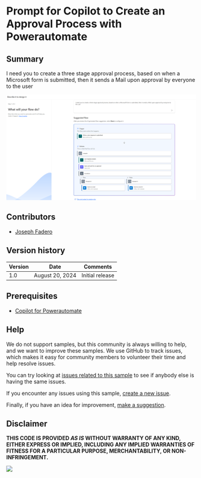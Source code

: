 # Prompt for Copilot to Create an Approval Process with Powerautomate

<!--
This is how you want the sample to appear in the samples browser.
When naming your sample, try to give it a friendly name that describes what it does. Explain in which copilot experience (Microsoft 365, GitHub Copilot, Copilot for Word, etc.) to use the prompt.

GOOD 👍:
  Prompt for Copilot for Microsoft 365 showing how to catch up with recent team activities.
BAD 👎:
  prompt-summary
-->

## Summary

I need you to create a three stage approval process, based on when a Microsoft form is submitted, then it sends a Mail upon approval by everyone to the user

![Copilot to create approval flows in powerautomate](samples/Create-a-multi-level-approval-in-powerautomate/assets/Copilot-Multi-Approval-Powerautomate.png)


<!--
Please provide a high-quality screenshot of the prompt in action. Include a screenshot of the prompt and its outcome.

Upload the image in a subfolder named `assets`. Use a resolution of 1920x1080.

You can add multiple screenshots to help users understand your samples without having to download  and install it.
-->

## Contributors
<!--
We use this section to recognize and promote your contributions. Please provide one author per line -- even if you worked together on it.

We'll only use the info you provided here. Make sure to include your full name, not just your GitHub username.

Provide a link to your GitHub profile to help others find more cool things you have done. The only link we'll accept is a link to your GitHub profile.

If you want to provide links to your social media, blog, and employer name, make sure to update your GitHub profile.
-->

* [Joseph Fadero](https://github.com/Steinsgame)

## Version history

Version|Date|Comments
-------|----|--------
1.0|August 20, 2024|Initial release

## Prerequisites

* [Copilot for Powerautomate](https://developer.microsoft.com/microsoft-365/dev-program)

## Help

<!--
You can just search and replace this page with the following values:

Search for:
YOUR-SAMPLE-NAME

Replace with your sample folder name. E.g.: my-prompt

Search for:
@YOURGITHUBUSERNAME

Replace with your GitHub username, prefixed with an "@". If you have more than one author, use %20 to separate them, making sure to prefix everyone's username individually with an "@".

Example:
@rabwill

Or:
@rabwill%20@waldekmastykarz
-->

We do not support samples, but this community is always willing to help, and we want to improve these samples. We use GitHub to track issues, which makes it easy for  community members to volunteer their time and help resolve issues.

You can try looking at [issues related to this sample](https://github.com/pnp/copilot-prompts/issues?q=label%3A%22sample%3A%20YOUR-SAMPLE-NAME%22) to see if anybody else is having the same issues.

If you encounter any issues using this sample, [create a new issue](https://github.com/pnp/copilot-prompts/issues/new).

Finally, if you have an idea for improvement, [make a suggestion](https://github.com/pnp/copilot-prompts/issues/new).

## Disclaimer

**THIS CODE IS PROVIDED *AS IS* WITHOUT WARRANTY OF ANY KIND, EITHER EXPRESS OR IMPLIED, INCLUDING ANY IMPLIED WARRANTIES OF FITNESS FOR A PARTICULAR PURPOSE, MERCHANTABILITY, OR NON-INFRINGEMENT.**

![](https://m365-visitor-stats.azurewebsites.net/SamplesGallery/YOUR-SAMPLE-NAME)
